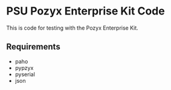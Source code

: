 # PSU Pozyx Enterprise Kit Code

This is code for testing with the Pozyx Enterprise Kit.

## Requirements
- paho
- pypzyx
- pyserial
- json
